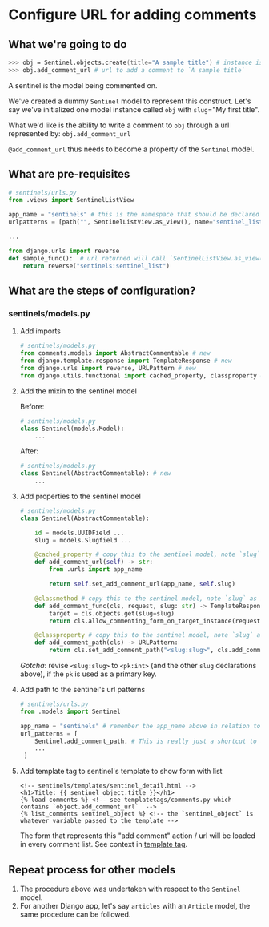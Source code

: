 # Configure URL for adding comments

## What we're going to do

```zsh
>>> obj = Sentinel.objects.create(title="A sample title") # instance is made, e.g. id=1, id=2, etc.
>>> obj.add_comment_url # url to add a comment to `A sample title`
```

A sentinel is the model being commented on.

We've created a dummy `Sentinel` model to represent this construct. Let's say we've initialized one model instance called `obj` with `slug`="My first title".

What we'd like is the ability to write a comment to `obj` through a url represented by: `obj.add_comment_url`

`@add_comment_url` thus needs to become a property of the `Sentinel` model.

## What are pre-requisites

```python
# sentinels/urls.py
from .views import SentinelListView

app_name = "sentinels" # this is the namespace that should be declared
urlpatterns = [path("", SentinelListView.as_view(), name="sentinel_list"), ...]

...

from django.urls import reverse
def sample_func():  # url returned will call `SentinelListView.as_view()`
    return reverse("sentinels:sentinel_list")

```

## What are the steps of configuration?

### sentinels/models.py

1. Add imports

   ```python
   # sentinels/models.py
   from comments.models import AbstractCommentable # new
   from django.template.response import TemplateResponse # new
   from django.urls import reverse, URLPattern # new
   from django.utils.functional import cached_property, classproperty # new
   ```

2. Add the mixin to the sentinel model

   Before:

   ```python
   # sentinels/models.py
   class Sentinel(models.Model):
       ...
   ```

   After:

   ```python
   # sentinels/models.py
   class Sentinel(AbstractCommentable): # new
       ...
   ```

3. Add properties to the sentinel model

   ```python
   # sentinels/models.py
   class Sentinel(AbstractCommentable):

       id = models.UUIDField ...
       slug = models.Slugfield ...

       @cached_property # copy this to the sentinel model, note `slug` as identifier
       def add_comment_url(self) -> str:
           from .urls import app_name

           return self.set_add_comment_url(app_name, self.slug)

       @classmethod # copy this to the sentinel model, note `slug` as identifier
       def add_comment_func(cls, request, slug: str) -> TemplateResponse:
           target = cls.objects.get(slug=slug)
           return cls.allow_commenting_form_on_target_instance(request, target)

       @classproperty # copy this to the sentinel model, note `slug` as identifier
       def add_comment_path(cls) -> URLPattern:
           return cls.set_add_comment_path("<slug:slug>", cls.add_comment_func)
   ```

   _Gotcha_: revise `<slug:slug>` to `<pk:int>` (and the other `slug` declarations above), if the `pk` is used as a primary key.

4. Add path to the sentinel's url patterns

   ```python
   # sentinels/urls.py
   from .models import Sentinel

   app_name = "sentinels" # remember the app_name above in relation to the `add_comment_url` property
   url_patterns = [
       Sentinel.add_comment_path, # This is really just a shortcut to a created "name route to a view" function.
       ...
    ]
   ```

5. Add template tag to sentinel's template to show form with list

   ```jinja
   <!-- sentinels/templates/sentinel_detail.html -->
   <h1>Title: {{ sentinel_object.title }}</h1>
   {% load comments %} <!-- see templatetags/comments.py which contains `object.add_comment_url`  -->
   {% list_comments sentinel_object %} <!-- the `sentinel_object` is whatever variable passed to the template -->
   ```

   The form that represents this "add comment" action / url will be loaded in every comment list. See context in [template tag](./comments/templatetags/comments.py).

## Repeat process for other models

1. The procedure above was undertaken with respect to the `Sentinel` model.
2. For another Django app, let's say `articles` with an `Article` model, the same procedure can be followed.
